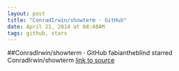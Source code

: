 ```yaml
---
layout: post
title: "ConradIrwin/showterm · GitHub"
date: April 21, 2014 at 08:48AM
tags: github, stars
---
```

##ConradIrwin/showterm · GitHub
fabiantheblind starred ConradIrwin/showterm
[link to source](http://ift.tt/19j5Q6Z) 
